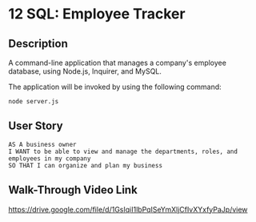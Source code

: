 # 12 SQL: Employee Tracker

## Description

A command-line application that manages a company's employee database, using Node.js, Inquirer, and MySQL.

The application will be invoked by using the following command:

```
node server.js
```

## User Story

```
AS A business owner
I WANT to be able to view and manage the departments, roles, and employees in my company
SO THAT I can organize and plan my business
```

## Walk-Through Video Link

https://drive.google.com/file/d/1GsIqiI1lbPqISeYmXljCfIvXYxfyPaJp/view


